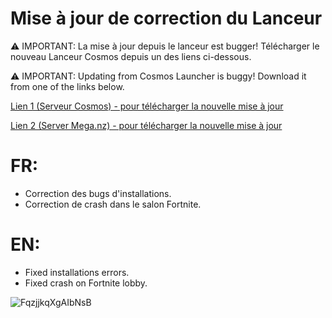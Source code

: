 # Mise à jour de correction du Lanceur
⚠ IMPORTANT: La mise à jour depuis le lanceur est bugger! Télécharger le nouveau Lanceur Cosmos depuis un des liens ci-dessous.

⚠ IMPORTANT: Updating from Cosmos Launcher is buggy! Download it from one of the links below.

[Lien 1 (Serveur Cosmos) - pour télécharger la nouvelle mise à jour](https://cosmos-download.pristis.fr/telechargement/pc/windows/launcher/CosmosInstallerV4.01.msi)

[Lien 2 (Server Mega.nz) - pour télécharger la nouvelle mise à jour](https://mega.nz/file/iREUjALD#j0HcXO7JGtFpX-1eDP00HzBdtHLm0bEtWNNzP80llng)
# FR:
- Correction des bugs d'installations.
- Correction de crash dans le salon Fortnite.
# EN:
- Fixed installations errors.
- Fixed crash on Fortnite lobby.

![FqzjjkqXgAIbNsB](https://user-images.githubusercontent.com/67761696/224813550-b5470ba5-eb47-4ab0-a3a7-15bfbeb67148.jpg)
